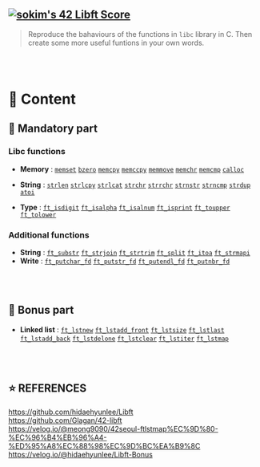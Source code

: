 [![sokim's 42 Libft Score](https://badge42.vercel.app/api/v2/cl1sxc9pb003009jgq7f86utb/project/2166491)](https://github.com/JaeSeoKim/badge42)
-------------------

> Reproduce the bahaviours of the functions in `libc` library in C. Then create some more useful funtions in your own words.

</br>
</br>

# 🚀 Content

## 🚩 Mandatory part

### Libc functions

- **Memory** : [`memset`](./LIBC/ft_memset.c) [`bzero`](./LIBC/ft_bzero.c) [`memcpy`](./LIBC/ft_memcpy.c) [`memccpy`](./LIBC/ft_memccpy.c) [`memmove`](./LIBC/ft_memmove.c) [`memchr`](./LIBC/ft_memchr.c) [`memcmp`](./LIBC/ft_memcmp.c) [`calloc`](./LIBC/ft_calloc.c)

- **String** : [`strlen`](./LIBC/ft_strlen.c) [`strlcpy`](./LIBC/ft_strlcpy.c) [`strlcat`](./LIBC/ft_strlcat.c) [`strchr`](./LIBC/ft_strchr) [`strrchr`](./LIBC/ft_strrchr.c) [`strnstr`](./LIBC/ft_strnstr.c) [`strncmp`](./LIBC/ft_strncmp) [`strdup`](./LIBC/ft_strdup.c) [`atoi`](./LIBC/ft_atoi.c)

- **Type** : [`ft_isdigit`](./LIBC/ft_isdigit.c) [`ft_isalpha`](./LIBC/ft_isalpha.c) [`ft_isalnum`](./LIBC/ft_isalnum.c) [`ft_isprint`](./LIBC/ft_isprint.c) [`ft_toupper`](./LIBC/ft_toupper.c) [`ft_tolower`](./LIBC/ft_tolower.c)

### Additional functions

- **String** : [`ft_substr`](./ADDITIONAL/ft_substr.c) [`ft_strjoin`](./ADDITIONAL/ft_strjoin.c) [`ft_strtrim`](./ADDITIONAL/ft_strtrim.c) [`ft_split`](./ADDITIONAL/ft_split.c) [`ft_itoa`](./ADDITIONAL/ft_itoa.c) [`ft_strmapi`](./ADDITIONAL/ft_strmapi.c)
- **Write** : [`ft_putchar_fd`](./ADDITIONAL/ft_putchar_fd.c) [`ft_putstr_fd`](./ADDITIONAL/ft_putstr_fd.c) [`ft_putendl_fd`](./ADDITIONAL/ft_putendl_fd.c) [`ft_putnbr_fd`](./ADDITIONAL/ft_putnbr_fd.c)

</br>
</br>

## 🚩 Bonus part

- **Linked list** : [`ft_lstnew`](./BONUS/ft_lstnew.c) [`ft_lstadd_front`](./BONUS/ft_lstadd_front.c) [`ft_lstsize`](./BONUS/ft_lstsize.c) [`ft_lstlast`](./BONUS/ft_lstlast.c) [`ft_lstadd_back`](./BONUS/ft_lstadd_back.c) [`ft_lstdelone`](./BONUS/ft_lstdelone.c) [`ft_lstclear`](./BONUS/ft_lstclear.c) [`ft_lstiter`](./BONUS/ft_lstiter.c) [`ft_lstmap`](./BONUS/ft_lstmap.c)

</br>
</br>

## ⭐ REFERENCES

https://github.com/hidaehyunlee/Libft
</br>
https://github.com/Glagan/42-libft
</br>
https://velog.io/@meong9090/42seoul-ftlstmap%EC%9D%80-%EC%96%B4%EB%96%A4-%ED%95%A8%EC%88%98%EC%9D%BC%EA%B9%8C
</br>
https://velog.io/@hidaehyunlee/Libft-Bonus
</br>
